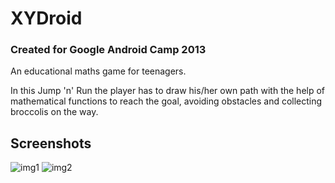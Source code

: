 # XYDroid #
### Created for Google Android Camp 2013 ###
An educational maths game for teenagers.

In this Jump 'n' Run the player has to draw his/her own path with the help of mathematical functions to reach the goal, avoiding obstacles and collecting broccolis on the way.

Screenshots
-------------

![img1](http://files.scottw.co.uk/xydroid_2.png)
![img2](http://files.scottw.co.uk/xydroid_1.png)
